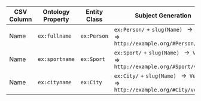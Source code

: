 | CSV Column | Ontology Property | Entity Class | Subject Generation |
| -------------- | --------------------- | ------------------------- | --------------------------------------------------------------------------- |
| Name           | `ex:fullname`         | `ex:Person`               | `ex:Person/` + `slug(Name)`  → `Venus` ⇒ `http://example.org/#Person/venus` |
| Name           | `ex:sportname`        | `ex:Sport`                | `ex:Sport/` + `slug(Name)`  → `Venus` ⇒ `http://example.org/#Sport/venus`   |
| Name           | `ex:cityname`         | `ex:City`                 | `ex:City/` + `slug(Name)`  → `Venus` ⇒ `http://example.org/#City/venus`     |